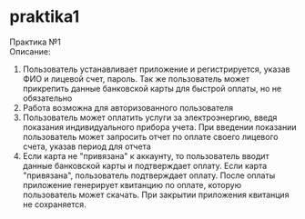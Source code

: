 # praktika1
Практика №1 <br>
Описание:
1. Пользователь устанавливает приложение и регистрируется, указав ФИО и лицевой счет, пароль. Так же пользователь может прикрепить данные банковской карты для 
быстрой оплаты, но не обязательно
2. Работа возможна для авторизованного пользователя
3. Пользователь может оплатить услуги за электроэнергию, введя показания индивидуального прибора учета. При введении показании пользователь может запросить отчет 
по оплате своего лицевого счета, указав период для отчета
4. Если карта не "привязана" к аккаунту, то пользователь вводит данные банковской карты и подтверждает оплату. Если карта "привязана", пользователь подтверждает
оплату. После оплаты приложение генерирует квитанцию по оплате, которую пользователь может скачать. При закрытии приложения квитанция не сохраняется.
